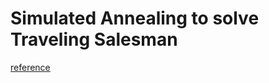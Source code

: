 # Simulated Annealing to solve Traveling Salesman

[reference](http://www.theprojectspot.com/tutorial-post/simulated-annealing-algorithm-for-beginners/6)
